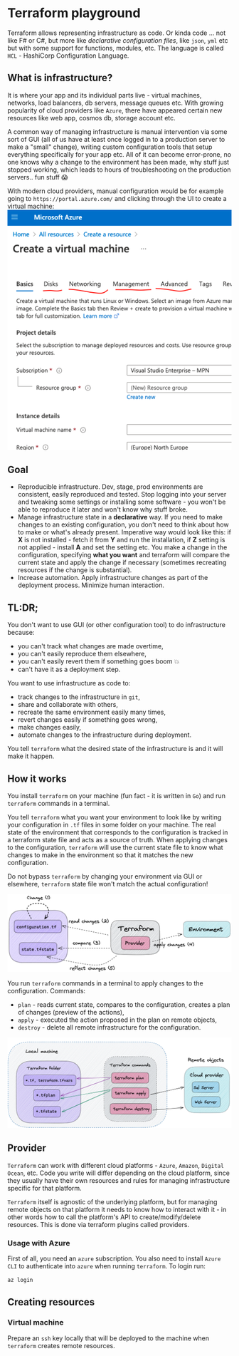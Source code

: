 # Terraform playground

Terraform allows representing infrastructure as code. Or kinda code ... not like F# or C#, but more like _declarative configuration files_, like `json`, `yml` etc but with some support for functions, modules, etc. The language is called `HCL` - HashiCorp Configuration Language.

## What is infrastructure?

It is where your app and its individual parts live - virtual machines, networks, load balancers, db servers, message queues etc. With growing popularity of cloud providers like `Azure`, there have appeared certain new resources like web app, cosmos db, storage account etc.

A common way of managing infrastructure is manual intervention via some sort of GUI (all of us have at least once logged in to a production server to make a "small" change), writing custom configuration tools that setup everything specifically for your app etc. All of it can become error-prone, no one knows why a change to the environment has been made, why stuff just stopped working, which leads to hours of troubleshooting on the production servers.. fun stuff 😱

With modern cloud providers, manual configuration would be for example going to `https://portal.azure.com/` and clicking through the UI to create a virtual machine:
![Azure portal UI](images/azure-portal.png)

## Goal

- Reproducible infrastructure. Dev, stage, prod environments are consistent, easily reproduced and tested. Stop logging into your server and tweaking some settings or installing some software - you won't be able to reproduce it later and won't know why stuff broke.
- Manage infrastructure state in a **declarative** way. If you need to make changes to an existing configuration, you don't need to think about how to make or what's already present. Imperative way would look like this: if **X** is not installed - fetch it from **Y** and run the installation, if **Z** setting is not applied - install **A** and set the setting etc. You make a change in the configuration, specifying **what you want** and terraform will compare the current state and apply the change if necessary (sometimes recreating resources if the change is substantial).
- Increase automation. Apply infrastructure changes as part of the deployment process. Minimize human interaction.

## TL:DR;

You don't want to use GUI (or other configuration tool) to do infrastructure because:

- you can't track what changes are made overtime,
- you can't easily reproduce them elsewhere,
- you can't easily revert them if something goes boom 💥
- can't have it as a deployment step.

You want to use infrastructure as code to:

- track changes to the infrastructure in `git`,
- share and collaborate with others,
- recreate the same environment easily many times,
- revert changes easily if something goes wrong,
- make changes easily,
- automate changes to the infrastructure during deployment.

You tell `terraform` what the desired state of the infrastructure is and it will make it happen.

## How it works

You install `terraform` on your machine (fun fact - it is written in `Go`) and run `terraform` commands in a terminal.

You tell `terraform` what you want your environment to look like by writing your configuration in `.tf` files in some folder on your machine. The real state of the environment that corresponds to the configuration is tracked in a terraform state file and acts as a source of truth. When applying changes to the configuration, `terraform` will use the current state file to know what changes to make in the environment so that it matches the new configuration.

Do not bypass `terraform` by changing your environment via GUI or elsewhere, `terraform` state file won't match the actual configuration!

![picture 4](images/terraform-cycle.png)

You run `terraform` commands in a terminal to apply changes to the configuration. Commands:

- `plan` - reads current state, compares to the configuration, creates a plan of changes (preview of the actions),
- `apply` - executed the action proposed in the plan on remote objects,
- `destroy` - delete all remote infrastructure for the configuration.

![Terraform overview](images/terraform-overview.png)

## Provider

`Terraform` can work with different cloud platforms - `Azure`, `Amazon`, `Digital Ocean`, etc. Code you write will differ depending on the cloud platform, since they usually have their own resources and rules for managing infrastructure specific for that platform.

`Terraform` itself is agnostic of the underlying platform, but for managing remote objects on that platform it needs to know how to interact with it - in other words how to call the platform's API to create/modify/delete resources. This is done via terraform plugins called providers.

### Usage with Azure

First of all, you need an `azure` subscription. You also need to install `Azure CLI` to authenticate into `azure` when running `terraform`. To login run:

```bash
az login
```

## Creating resources

### Virtual machine

Prepare an `ssh` key locally that will be deployed to the machine when `terraform` creates remote resources.

